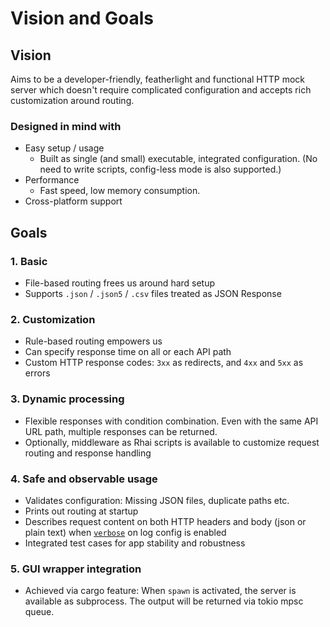 # Vision and Goals

## Vision

Aims to be a developer-friendly, featherlight and functional HTTP mock server which doesn't require complicated configuration and accepts rich customization around routing.

### Designed in mind with

- Easy setup / usage
    - Built as single (and small) executable, integrated configuration. (No need to write scripts, config-less mode is also supported.)
- Performance
    - Fast speed, low memory consumption.
- Cross-platform support

## Goals

### 1. Basic

- File-based routing frees us around hard setup
- Supports `.json` / `.json5` / `.csv` files treated as JSON Response

### 2. Customization

- Rule-based routing empowers us
- Can specify response time on all or each API path
- Custom HTTP response codes: `3xx` as redirects, and `4xx` and `5xx` as errors

### 3. Dynamic processing

- Flexible responses with condition combination. Even with the same API URL path, multiple responses can be returned.
- Optionally, middleware as Rhai scripts is available to customize request routing and response handling

### 4. Safe and observable usage

- Validates configuration: Missing JSON files, duplicate paths etc.
- Prints out routing at startup
- Describes request content on both HTTP headers and body (json or plain text) when [`verbose`](docs/CONFIGURE.md#generalverbose) on log config is enabled
- Integrated test cases for app stability and robustness

### 5. GUI wrapper integration

- Achieved via cargo feature: When `spawn` is activated, the server is available as subprocess. The output will be returned via tokio mpsc queue.
